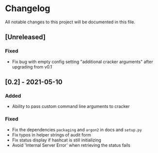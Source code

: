 # Changelog

All notable changes to this project will be documented in this file.

## [Unreleased]

### Fixed

- Fix bug with empty config setting "additional cracker arguments" after
  upgrading from v0.1

## [0.2] - 2021-05-10

### Added

- Ability to pass custom command line arguments to cracker

### Fixed

- Fix the dependencies `packaging` and `argon2` in docs and `setup.py`
- Fix typos in helper strings of audit form
- Fix status display if hashcat is still initializing
- Avoid 'Internal Server Error' when retrieving the status fails
